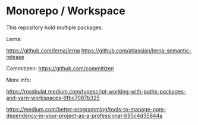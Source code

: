 # Monorepo / Workspace

This repository hold multiple packages.

Lerna:

<https://github.com/lerna/lerna>
<https://github.com/atlassian/lerna-semantic-release>

Commitizen: <https://github.com/commitizen>

More info:

<https://rossbulat.medium.com/typescript-working-with-paths-packages-and-yarn-workspaces-6fbc7087b325>

<https://medium.com/better-programming/tools-to-manage-npm-dependency-in-your-project-as-a-professional-b95c4d35844a>
